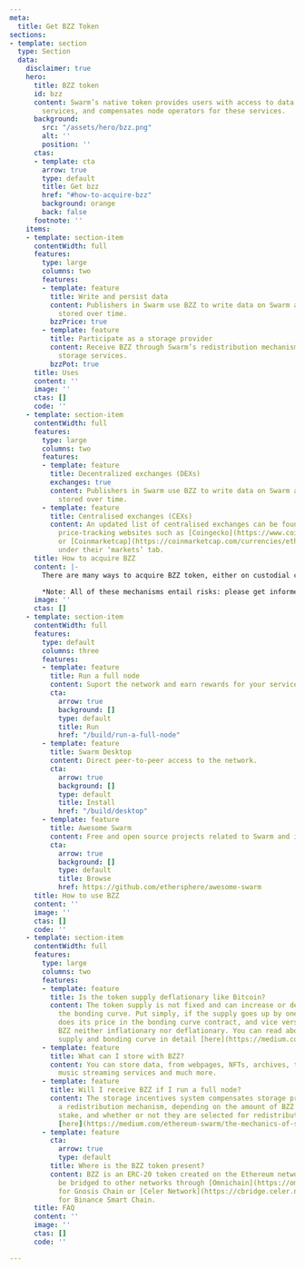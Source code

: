 ```yaml
---
meta:
  title: Get BZZ Token
sections:
- template: section
  type: Section
  data:
    disclaimer: true
    hero:
      title: BZZ token
      id: bzz
      content: Swarm’s native token provides users with access to data relay and storage
        services, and compensates node operators for these services.
      background:
        src: "/assets/hero/bzz.png"
        alt: ''
        position: ''
      ctas:
      - template: cta
        arrow: true
        type: default
        title: Get bzz
        href: "#how-to-acquire-bzz"
        background: orange
        back: false
      footnote: ''
    items:
    - template: section-item
      contentWidth: full
      features:
        type: large
        columns: two
        features:
        - template: feature
          title: Write and persist data
          content: Publishers in Swarm use BZZ to write data on Swarm and have it
            stored over time.
          bzzPrice: true
        - template: feature
          title: Participate as a storage provider
          content: Receive BZZ through Swarm’s redistribution mechanism for providing
            storage services.
          bzzPot: true
      title: Uses
      content: ''
      image: ''
      ctas: []
      code: ''
    - template: section-item
      contentWidth: full
      features:
        type: large
        columns: two
        features:
        - template: feature
          title: Decentralized exchanges (DEXs)
          exchanges: true
          content: Publishers in Swarm use BZZ to write data on Swarm and have it
            stored over time.
        - template: feature
          title: Centralised exchanges (CEXs)
          content: An updated list of centralised exchanges can be found listed on
            price-tracking websites such as [Coingecko](https://www.coingecko.com/en/coins/swarm#markets)
            or [Coinmarketcap](https://coinmarketcap.com/currencies/ethereum-swarm/markets/)
            under their ‘markets’ tab.
      title: How to acquire BZZ
      content: |-
        There are many ways to acquire BZZ token, either on custodial centralised exchanges where you can trade traditional currencies andcryptocurrency, or through decentralised exchanges and protocols where you can trade between cryptocurrencies.

        *Note: All of these mechanisms entail risks: please get informed on best practices to stay safe and have a good experience with tokens and exchanges prior to using them*.
      image: ''
      ctas: []
    - template: section-item
      contentWidth: full
      features:
        type: default
        columns: three
        features:
        - template: feature
          title: Run a full node
          content: Suport the network and earn rewards for your services.
          cta:
            arrow: true
            background: []
            type: default
            title: Run
            href: "/build/run-a-full-node"
        - template: feature
          title: Swarm Desktop
          content: Direct peer-to-peer access to the network.
          cta:
            arrow: true
            background: []
            type: default
            title: Install
            href: "/build/desktop"
        - template: feature
          title: Awesome Swarm
          content: Free and open source projects related to Swarm and its ecosystem.
          cta:
            arrow: true
            background: []
            type: default
            title: Browse
            href: https://github.com/ethersphere/awesome-swarm
      title: How to use BZZ
      content: ''
      image: ''
      ctas: []
      code: ''
    - template: section-item
      contentWidth: full
      features:
        type: large
        columns: two
        features:
        - template: feature
          title: Is the token supply deflationary like Bitcoin?
          content: The token supply is not fixed and can increase or decrease via
            the bonding curve. Put simply, if the supply goes up by one token, so
            does its price in the bonding curve contract, and vice versa. This makes
            BZZ neither inflationary nor deflationary. You can read about Swarm’s
            supply and bonding curve in detail [here](https://medium.com/ethereum-swarm/swarm-and-its-bzzaar-bonding-curve-ac2fa9889914).
        - template: feature
          title: What can I store with BZZ?
          content: You can store data, from webpages, NFTs, archives, to data stores,
            music streaming services and much more.
        - template: feature
          title: Will I receive BZZ if I run a full node?
          content: The storage incentives system compensates storage providers through
            a redistribution mechanism, depending on the amount of BZZ tokens they
            stake, and whether or not they are selected for redistribution. Read more
            [here](https://medium.com/ethereum-swarm/the-mechanics-of-swarm-networks-storage-incentives-3bf68bf64ceb).
        - template: feature
          cta:
            arrow: true
            type: default
          title: Where is the BZZ token present?
          content: BZZ is an ERC-20 token created on the Ethereum network and can
            be bridged to other networks through [Omnichain](https://omnibridge.gnosischain.com/bridge)
            for Gnosis Chain or [Celer Network](https://cbridge.celer.network/1/56/BZZ)
            for Binance Smart Chain.
      title: FAQ
      content: ''
      image: ''
      ctas: []
      code: ''

---
```

